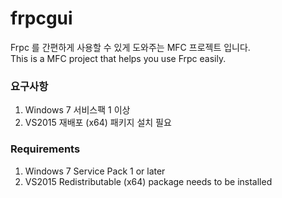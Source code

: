 
  # frpcgui 
  Frpc 를 간편하게 사용할 수 있게 도와주는 MFC 프로젝트 입니다.  
  This is a MFC project that helps you use Frpc easily.
  
  ### 요구사항
  1. Windows 7 서비스팩 1 이상
  2. VS2015 재배포 (x64) 패키지 설치 필요
  ### Requirements
  1. Windows 7 Service Pack 1 or later
  2. VS2015 Redistributable (x64) package needs to be installed